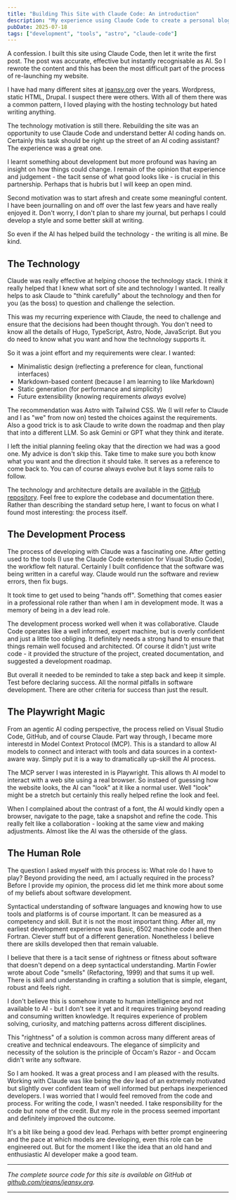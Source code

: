 ```yaml
---
title: "Building This Site with Claude Code: An introduction"
description: "My experience using Claude Code to create a personal blog from scratch - the good, the challenging, and the surprisingly effective."
pubDate: 2025-07-18
tags: ["development", "tools", "astro", "claude-code"]
---
```


A confession. I built this site using Claude Code, then let it write the first post. The post was accurate, effective but instantly recognisable as AI. So I rewrote the content and this has been the most difficult part of the process of re-launching my website.

I have had many different sites at [jeansy.org](https://jeansy.org) over the years. Wordpress, static HTML, Drupal. I suspect there were others. With all of them there was a common pattern, I loved playing with the hosting technology but hated writing anything. 

The technology motivation is still there. Rebuilding the site was an opportunity to use Claude Code and understand better AI coding hands on. Certainly this task should be right up the street of an AI coding assistant? The experience was a great one. 

I learnt something about development but more profound was having an insight on how things could change. I remain of the opinion that experience and judgement - the tacit sense of what good looks like - is crucial in this partnership. Perhaps that is hubris but I will keep an open mind.

Second motivation was to start afresh and create some meaningful content. I have been journalling on and off over the last few years and have really enjoyed it. Don't worry, I don't plan to share my journal, but perhaps I could develop a style and some better skill at writing.

So even if the AI has helped build the technology - the writing is all mine. Be kind.

## The Technology

Claude was really effective at helping choose the technology stack. I think it really helped that I knew what sort of site and technology I wanted. It really helps to ask Claude to "think carefully" about the technology and then for you (as the boss) to question and challenge the selection. 

This was my recurring experience with Claude, the need to challenge and ensure that the decisions had been thought through. You don't need to know all the details of Hugo, TypeScript, Astro, Node, JavaScript. But you do need to know what you want and how the technology supports it.

So it was a joint effort and my requirements were clear. I wanted:

- Minimalistic design (reflecting a preference for clean, functional interfaces)
- Markdown-based content (because I am learning to like Markdown)
- Static generation (for performance and simplicity)
- Future extensibility (knowing requirements *always* evolve)

The recommendation was Astro with Tailwind CSS. We (I will refer to Claude and I as "we" from now on) tested the choices against the requirements. Also a good trick is to ask Claude to write down the roadmap and then play that into a different LLM. So ask Gemini or GPT what they think and iterate. 

I left the initial planning feeling okay that the direction we had was a good one. My advice is don't skip this. Take time to make sure you both know what you want and the direction it should take. It serves as a reference to come back to. You can of course always evolve but it lays some rails to follow.

The technology and architecture details are available in the [GitHub repository](https://github.com/rjeans/jeansy.org). Feel free to explore the codebase and documentation there. Rather than describing the standard setup here, I want to focus on what I found most interesting: the process itself.

## The Development Process

The process of developing with Claude was a fascinating one. After getting used to the tools (I use the Claude Code extension for Visual Studio Code), the workflow felt natural. Certainly I built confidence that the software was being written in a careful way. Claude would run the software and review errors, then fix bugs. 

It took time to get used to being "hands off". Something that comes easier in a professional role rather than when I am in development mode. It was a memory of being in a dev lead role.

The development process worked well when it was collaborative. Claude Code operates like a well informed, expert machine, but is overly confident and just a little too obliging. It definitely needs a strong hand to ensure that things remain well focused and architected. Of course it didn't just write code - it provided the structure of the project, created documentation, and suggested a development roadmap. 

But overall it needed to be reminded to take a step back and keep it simple. Test before declaring success. All the normal pitfalls in software development. There are other criteria for success than just the result.

## The Playwright Magic

From an agentic AI coding perspective, the process relied on Visual Studio Code, GitHub, and of course Claude. Part way through, I became more interestd in Model Context Protocol (MCP). This is a standard to allow AI models to connect and interact with tools and data sources in a context-aware way. Simply put it is a way to dramatically up-skill the AI process. 

The MCP server I was interested in is Playwright. This allows th AI model to interact with a web site using a real browser. So instaed of guessing how the website looks, the AI can "look" at it like a normal user. Well "look" might be a stretch but certainly this really helped refine the look and feel. 

When I complained about the contrast of a font, the AI would kindly open a browser, navigate to the page, take a snapshot and refine the code. This really felt like a collaboration - looking at the same view and making adjustments. Almost like the AI was the otherside of the glass. 

## The Human Role

The question I asked myself with this process is: What role do I have to play? Beyond providing the need, am I actually required in the process? Before I provide my opinion, the process did let me think more about some of my beliefs about software development.

Syntactical understanding of software languages and knowing how to use tools and platforms is of course important. It can be measured as a competency and skill. But it is not the most important thing. After all, my earliest development experience was Basic, 6502 machine code and then Fortran. Clever stuff but of a different generation. Nonetheless I believe there are skills developed then that remain valuable.

I believe that there is a tacit sense of rightness or fitness about software that doesn't depend on a deep syntactical understanding. Martin Fowler wrote about Code "smells" (Refactoring, 1999) and that sums it up well. There is skill and understanding in crafting a solution that is simple, elegant, robust and feels right.

I don't believe this is somehow innate to human intelligence and not available to AI - but I don't see it yet and it requires training beyond reading and consuming written knowledge. It requires experience of problem solving, curiosity, and matching patterns across different disciplines.

This "rightness" of a solution is common across many different areas of creative and technical endeavours. The elegance of simplicity and necessity of the solution is the principle of Occam's Razor - and Occam didn't write any software.

So I am hooked. It was a great process and I am pleased with the results. Working with Claude was like being the dev lead of an extremely motivated but slightly over confident team of well informed but perhaps inexperienced developers. I was worried that I would feel removed from the code and process. For writing the code, I wasn't needed. I take responsibility for the code but none of the credit. But my role in the process seemed important and definitely improved the outcome. 

It's a bit like being a good dev lead. Perhaps with better prompt engineering and the pace at which models are developing, even this role can be engineered out. But for the moment I like the idea that an old hand and enthusiastic AI developer make a good team.

---

*The complete source code for this site is available on GitHub at [github.com/rjeans/jeansy.org](https://github.com/rjeans/jeansy.org).*

---

